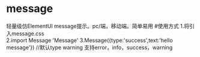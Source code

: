 # message
轻量级仿ElementUI message提示。pc/端，移动端。简单易用
#使用方式
 1.将引入message.css   
 2.import  Message  'Message'
 3.Message({type:'success',text:'hello message'})    //默认type warning  支持error，info，success，warning
